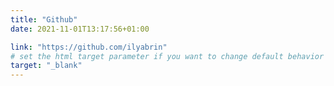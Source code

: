 ```yaml
---
title: "Github"
date: 2021-11-01T13:17:56+01:00

link: "https://github.com/ilyabrin"
# set the html target parameter if you want to change default behavior
target: "_blank"
---
```

